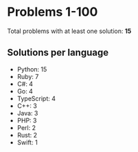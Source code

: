 # Problems 1-100

Total problems with at least one solution: **15**

## Solutions per language

- Python: 15
- Ruby: 7
- C#: 4
- Go: 4
- TypeScript: 4
- C++: 3
- Java: 3
- PHP: 3
- Perl: 2
- Rust: 2
- Swift: 1
